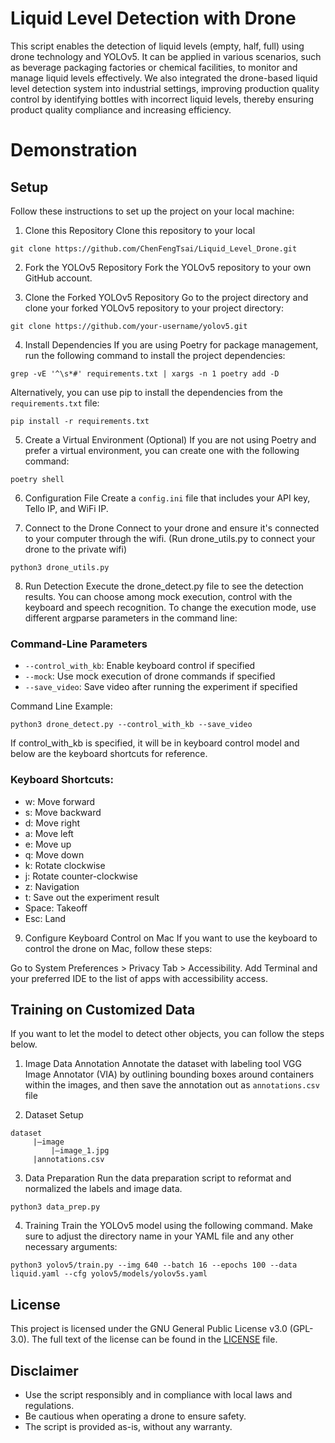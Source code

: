 # Liquid Level Detection with Drone

This script enables the detection of liquid levels (empty, half, full) using drone technology and YOLOv5. It can be applied in various scenarios, such as beverage packaging factories or chemical facilities, to monitor and manage liquid levels effectively. We also integrated the drone-based liquid level detection system into industrial settings, improving production quality control by identifying bottles with incorrect liquid levels, thereby ensuring product quality compliance and increasing efficiency.

# Demonstration

## Setup
Follow these instructions to set up the project on your local machine:

1. Clone this Repository
Clone this repository to your local
```
git clone https://github.com/ChenFengTsai/Liquid_Level_Drone.git
```

2. Fork the YOLOv5 Repository
Fork the YOLOv5 repository to your own GitHub account.

3. Clone the Forked YOLOv5 Repository
Go to the project directory and clone your forked YOLOv5 repository to your project directory:
```
git clone https://github.com/your-username/yolov5.git
```

4. Install Dependencies
If you are using Poetry for package management, run the following command to install the project dependencies:
```
grep -vE '^\s*#' requirements.txt | xargs -n 1 poetry add -D
```

Alternatively, you can use pip to install the dependencies from the `requirements.txt` file:
```
pip install -r requirements.txt
```

5. Create a Virtual Environment (Optional)
If you are not using Poetry and prefer a virtual environment, you can create one with the following command:
```
poetry shell
```

6. Configuration File
Create a `config.ini` file that includes your API key, Tello IP, and WiFi IP.

7. Connect to the Drone
Connect to your drone and ensure it's connected to your computer through the wifi. (Run drone_utils.py to connect your drone to the private wifi)
```
python3 drone_utils.py
```

8. Run Detection
Execute the drone_detect.py file to see the detection results. You can choose among mock execution, control with the keyboard and speech recognition. To change the execution mode, use different argparse parameters in the command line:

### Command-Line Parameters

- `--control_with_kb`: Enable keyboard control if specified
- `--mock`: Use mock execution of drone commands if specified
- `--save_video`: Save video after running the experiment if specified

Command Line Example:
```
python3 drone_detect.py --control_with_kb --save_video
```

If control_with_kb is specified, it will be in keyboard control model and below are the keyboard shortcuts for reference.

### Keyboard Shortcuts:

* w: Move forward
* s: Move backward
* d: Move right
* a: Move left
* e: Move up
* q: Move down
* k: Rotate clockwise
* j: Rotate counter-clockwise
* z: Navigation
* t: Save out the experiment result
* Space: Takeoff
* Esc: Land

9. Configure Keyboard Control on Mac
If you want to use the keyboard to control the drone on Mac, follow these steps:

Go to System Preferences > Privacy Tab > Accessibility.
Add Terminal and your preferred IDE to the list of apps with accessibility access.


## Training on Customized Data
If you want to let the model to detect other objects, you can follow the steps below.
1. Image Data Annotation
Annotate the dataset with labeling tool VGG Image Annotator (VIA) by outlining bounding boxes around containers within the images, and then save the annotation out as `annotations.csv` file

2. Dataset Setup
```
dataset
     |—image
         |—image_1.jpg
     |annotations.csv
```

3. Data Preparation
Run the data preparation script to reformat and normalized the labels and image data.
```
python3 data_prep.py
```

4. Training
Train the YOLOv5 model using the following command. Make sure to adjust the directory name in your YAML file and any other necessary arguments:
```
python3 yolov5/train.py --img 640 --batch 16 --epochs 100 --data liquid.yaml --cfg yolov5/models/yolov5s.yaml
```

## License
This project is licensed under the GNU General Public License v3.0 (GPL-3.0). The full text of the license can be found in the [LICENSE](LICENSE) file.

## Disclaimer
* Use the script responsibly and in compliance with local laws and regulations.
* Be cautious when operating a drone to ensure safety.
* The script is provided as-is, without any warranty.




